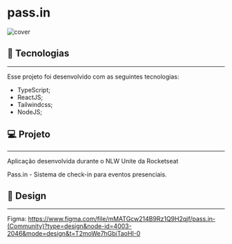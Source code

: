 # pass.in

![cover](https://github.com/XxWexX5/pass.in/assets/37388037/36ba7809-5040-4078-a14a-26d15deb5af3)

## 🚀 Tecnologias
-----

Esse projeto foi desenvolvido com as seguintes tecnologias:
* TypeScript;
* ReactJS;
* Tailwindcss;
* NodeJS;

## 💻 Projeto
-----

Aplicação desenvolvida durante o NLW Unite da Rocketseat

Pass.in - Sistema de check-in para eventos presenciais.

## 🎨 Design
-----

Figma: https://www.figma.com/file/mMATGcw214B9Rz1Q9H2qjf/pass.in-(Community)?type=design&node-id=4003-2046&mode=design&t=T2moWe7hGbiTaoHI-0

